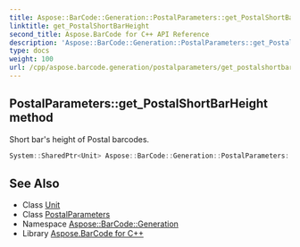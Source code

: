 ```yaml
---
title: Aspose::BarCode::Generation::PostalParameters::get_PostalShortBarHeight method
linktitle: get_PostalShortBarHeight
second_title: Aspose.BarCode for C++ API Reference
description: 'Aspose::BarCode::Generation::PostalParameters::get_PostalShortBarHeight method. Short bar''s height of Postal barcodes in C++.'
type: docs
weight: 100
url: /cpp/aspose.barcode.generation/postalparameters/get_postalshortbarheight/
---
```

## PostalParameters::get_PostalShortBarHeight method


Short bar's height of Postal barcodes.

```cpp
System::SharedPtr<Unit> Aspose::BarCode::Generation::PostalParameters::get_PostalShortBarHeight() const
```

## See Also

* Class [Unit](../../unit/)
* Class [PostalParameters](../)
* Namespace [Aspose::BarCode::Generation](../../)
* Library [Aspose.BarCode for C++](../../../)
